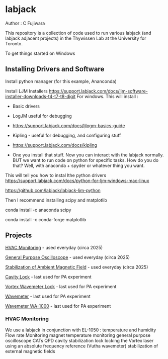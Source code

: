 # labjack

Author : C Fujiwara

This repository is a collection of code used to run various labjack (and labjack adjacent projects) in the Thywissen Lab at the University for Toronto.

To get things started on Windows

## Installing Drivers and Software

Install python manager (for this example, Ananconda)

Install LJM Installers
https://support.labjack.com/docs/ljm-software-installer-downloads-t4-t7-t8-digit
For windows. This will install :
- Basic drivers
- LogJM useful for debugging
- https://support.labjack.com/docs/ljlogm-basics-guide
- Kipling - useful for debugging, and configuring stuff
- https://support.labjack.com/docs/kipling

- One you install that stuff. Now you can interact with the labjack normally. BUT we want to run code on python for specific tasks. How do you do that? Well, with anaconda + spyder or whatever thing you want.


This will tell you how to instal lthe python drivers
https://support.labjack.com/docs/python-for-ljm-windows-mac-linux

https://github.com/labjack/labjack-ljm-python

Then I recommend installing scipy and matplotlib

conda install -c anaconda scipy

conda install -c conda-forge matplotlib

## Projects

[HVAC Monitoring](temperature-humidity/README.md) - used everyday (circa 2025)

[General Purpose Oscilloscope](temperature-humidity/README.md) - used everyday (circa 2025)

[Stabilization of Ambient Magnetic Field](BigShim/README.md) - used everyday (circa 2025)


[Cavity Lock](temperature-humidity/README.md) - last used for PA experiment

[Vortex Wavemeter Lock](temperature-humidity/README.md) - last used for PA experiment

[Wavemeter](temperature-humidity/README.md) - last used for PA experiment

[Wavemeter WA-1000](temperature-humidity/README.md) - last used for PA experiment


### HVAC Monitoring 
We use a labjack in conjunction with EL-1050
: temperature and humidity
Flow rate Monitoring
magnet temperature monitoring
general purpose oscilloscope
CATs
QPD
cavity stabilization lock 
locking the Vortex laser using an absolute frequency reference (Vutha wavemeter)
stabilization of external magnetic fields


